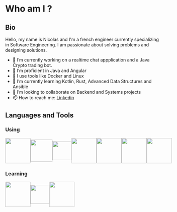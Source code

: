 # Who am I ?

## Bio

Hello, my name is Nicolas and I'm a french engineer currently specializing in Software Engineering.
I am passionate about solving problems and designing solutions.

- 🔭 I’m currently working on a realtime chat appplication and a Java Crypto trading bot.
- 💼 I’m proficient in Java and Angular
- 🔨 I use tools like Docker and Linux
- 🌱 I’m currently learning Kotlin, Rust, Advanced Data Structures and Ansible
- 👯 I’m looking to collaborate on Backend and Systems projects
- 📫 How to reach me: [Linkedin](https://www.linkedin.com/in/nicolasambry/) 

## Languages and Tools
### Using
<div style="display: flex; align-items: center;">
  <img src="https://cdn.jsdelivr.net/gh/devicons/devicon/icons/java/java-original-wordmark.svg" style="height: 80px;"/>
  <img src="https://cdn.jsdelivr.net/gh/devicons/devicon/icons/angularjs/angularjs-original.svg" style="height: 70px;"/>
  <img src="https://cdn.jsdelivr.net/gh/devicons/devicon/icons/typescript/typescript-original.svg" style="height: 60px;"/>
  <img src="https://cdn.jsdelivr.net/gh/devicons/devicon/icons/html5/html5-original-wordmark.svg" style="height: 80px;"/>
  <img src="https://cdn.jsdelivr.net/gh/devicons/devicon/icons/css3/css3-original-wordmark.svg" style="height: 80px;"/>
  <img src="https://cdn.jsdelivr.net/gh/devicons/devicon/icons/docker/docker-original-wordmark.svg" style="height: 80px;"/> 
  <img src="https://cdn.jsdelivr.net/gh/devicons/devicon/icons/linux/linux-original.svg" style="height: 80px;"/> 
</div>  

### Learning
<div style="display: flex; align-items: center;">
  <img src="https://cdn.jsdelivr.net/gh/devicons/devicon/icons/rust/rust-plain.svg" style="height: 80px;" />
  <img src="https://cdn.jsdelivr.net/gh/devicons/devicon/icons/kotlin/kotlin-original.svg" style="height: 60px;"/>
  <img src="https://cdn.jsdelivr.net/gh/devicons/devicon/icons/ansible/ansible-original-wordmark.svg" style="height: 80px;"/>
</div>   
